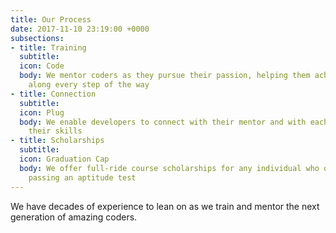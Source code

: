 ```yaml
---
title: Our Process
date: 2017-11-10 23:19:00 +0000
subsections:
- title: Training
  subtitle:
  icon: Code
  body: We mentor coders as they pursue their passion, helping them achieve success
    along every step of the way
- title: Connection
  subtitle:
  icon: Plug
  body: We enable developers to connect with their mentor and with each other to hone
    their skills
- title: Scholarships
  subtitle:
  icon: Graduation Cap
  body: We offer full-ride course scholarships for any individual who qualifies by
    passing an aptitude test
---
```


We have decades of experience to lean on as we train and mentor the next generation of amazing coders.
